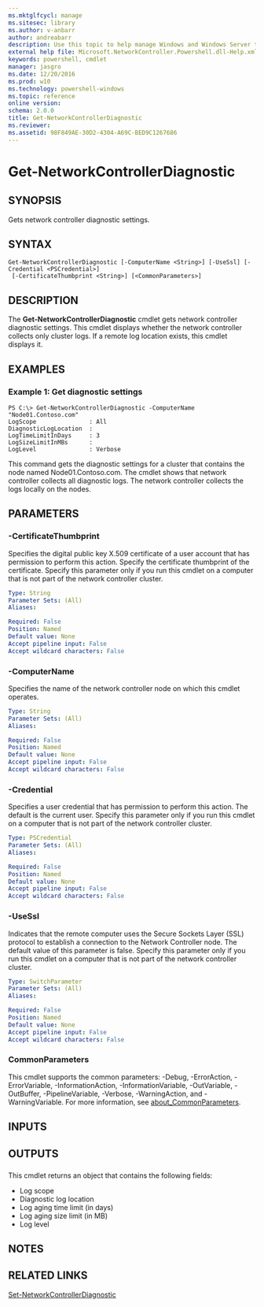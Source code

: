 ```yaml
---
ms.mktglfcycl: manage
ms.sitesec: library
ms.author: v-anbarr
author: andreabarr
description: Use this topic to help manage Windows and Windows Server technologies with Windows PowerShell.
external help file: Microsoft.NetworkController.Powershell.dll-Help.xml
keywords: powershell, cmdlet
manager: jasgro
ms.date: 12/20/2016
ms.prod: w10
ms.technology: powershell-windows
ms.topic: reference
online version: 
schema: 2.0.0
title: Get-NetworkControllerDiagnostic
ms.reviewer:
ms.assetid: 98F849AE-30D2-4304-A69C-BED9C1267686
---
```


# Get-NetworkControllerDiagnostic

## SYNOPSIS
Gets network controller diagnostic settings.

## SYNTAX

```
Get-NetworkControllerDiagnostic [-ComputerName <String>] [-UseSsl] [-Credential <PSCredential>]
 [-CertificateThumbprint <String>] [<CommonParameters>]
```

## DESCRIPTION
The **Get-NetworkControllerDiagnostic** cmdlet gets network controller diagnostic settings.
This cmdlet displays whether the network controller collects only cluster logs.
If a remote log location exists, this cmdlet displays it.

## EXAMPLES

### Example 1: Get diagnostic settings
```
PS C:\> Get-NetworkControllerDiagnostic -ComputerName "Node01.Contoso.com"
LogScope               : All
DiagnosticLogLocation  : 
LogTimeLimitInDays     : 3
LogSizeLimitInMBs      :
LogLevel               : Verbose
```

This command gets the diagnostic settings for a cluster that contains the node named Node01.Contoso.com.
The cmdlet shows that network controller collects all diagnostic logs.
The network controller collects the logs locally on the nodes.

## PARAMETERS

### -CertificateThumbprint
Specifies the digital public key X.509 certificate of a user account that has permission to perform this action.
Specify the certificate thumbprint of the certificate.
Specify this parameter only if you run this cmdlet on a computer that is not part of the network controller cluster.

```yaml
Type: String
Parameter Sets: (All)
Aliases: 

Required: False
Position: Named
Default value: None
Accept pipeline input: False
Accept wildcard characters: False
```

### -ComputerName
Specifies the name of the network controller node on which this cmdlet operates.

```yaml
Type: String
Parameter Sets: (All)
Aliases: 

Required: False
Position: Named
Default value: None
Accept pipeline input: False
Accept wildcard characters: False
```

### -Credential
Specifies a user credential that has permission to perform this action.
The default is the current user.
Specify this parameter only if you run this cmdlet on a computer that is not part of the network controller cluster.

```yaml
Type: PSCredential
Parameter Sets: (All)
Aliases: 

Required: False
Position: Named
Default value: None
Accept pipeline input: False
Accept wildcard characters: False
```

### -UseSsl
Indicates that the remote computer uses the Secure Sockets Layer (SSL) protocol to establish a connection to the Network Controller node.
The default value of this parameter is false.
Specify this parameter only if you run this cmdlet on a computer that is not part of the network controller cluster.

```yaml
Type: SwitchParameter
Parameter Sets: (All)
Aliases: 

Required: False
Position: Named
Default value: None
Accept pipeline input: False
Accept wildcard characters: False
```

### CommonParameters
This cmdlet supports the common parameters: -Debug, -ErrorAction, -ErrorVariable, -InformationAction, -InformationVariable, -OutVariable, -OutBuffer, -PipelineVariable, -Verbose, -WarningAction, and -WarningVariable. For more information, see [about_CommonParameters](http://go.microsoft.com/fwlink/?LinkID=113216).

## INPUTS

## OUTPUTS

###  
This cmdlet returns an object that contains the following fields: 

- Log scope
- Diagnostic log location
- Log aging time limit (in days)
- Log aging size limit (in MB)
- Log level

## NOTES

## RELATED LINKS

[Set-NetworkControllerDiagnostic](./Set-NetworkControllerDiagnostic.md)

